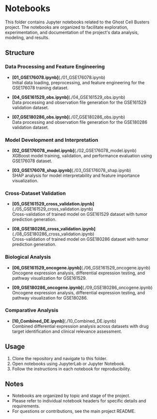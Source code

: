 # Notebooks

This folder contains Jupyter notebooks related to the Ghost Cell Busters project. The notebooks are organized to facilitate exploration, experimentation, and documentation of the project's data analysis, modeling, and results.

## Structure

### Data Processing and Feature Engineering
- **[01_GSE176078.ipynb]**(./01_GSE176078.ipynb)  
   Initial data loading, preprocessing, and feature engineering for the GSE176078 training dataset.

- **[04_GSE161529_obs.ipynb]**(./04_GSE161529_obs.ipynb)  
   Data processing and observation file generation for the GSE161529 validation dataset.

- **[07_GSE180286_obs.ipynb]**(./07_GSE180286_obs.ipynb)  
   Data processing and observation file generation for the GSE180286 validation dataset.

### Model Development and Interpretation
- **[02_GSE176078_model.ipynb]**(./02_GSE176078_model.ipynb)  
   XGBoost model training, validation, and performance evaluation using GSE176078 dataset.

- **[03_GSE176078_shap.ipynb]**(./03_GSE176078_shap.ipynb)  
   SHAP analysis for model interpretability and feature importance visualization.

### Cross-Dataset Validation
- **[05_GSE161529_cross_validation.ipynb]**(./05_GSE161529_cross_validation.ipynb)  
   Cross-validation of trained model on GSE161529 dataset with tumor prediction generation.

- **[08_GSE180286_cross_validation.ipynb]**(./08_GSE180286_cross_validation.ipynb)  
   Cross-validation of trained model on GSE180286 dataset with tumor prediction generation.

### Biological Analysis
- **[06_GSE161529_oncogene.ipynb]**(./06_GSE161529_oncogene.ipynb)  
   Oncogene expression analysis, differential expression testing, and pathway visualization for GSE161529.

- **[09_GSE180286_oncogene.ipynb]**(./09_GSE180286_oncogene.ipynb)  
   Oncogene expression analysis, differential expression testing, and pathway visualization for GSE180286.

### Comparative Analysis
- **[10_Combined_DE.ipynb]**(./10_Combined_DE.ipynb)  
   Combined differential expression analysis across datasets with drug target identification and clinical relevance assessment.

## Usage

1. Clone the repository and navigate to this folder.
2. Open notebooks using JupyterLab or Jupyter Notebook.
3. Follow the instructions in each notebook for reproducibility.

## Notes

- Notebooks are organized by topic and stage of the project.
- Please refer to individual notebook headers for specific details and requirements.
- For questions or contributions, see the main project README.
